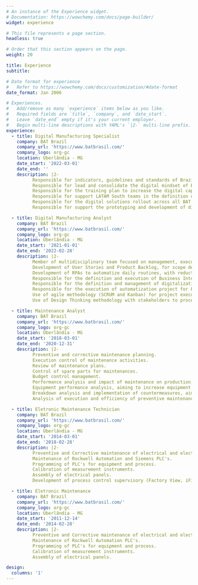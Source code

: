 ```yaml
---
# An instance of the Experience widget.
# Documentation: https://wowchemy.com/docs/page-builder/
widget: experience

# This file represents a page section.
headless: true

# Order that this section appears on the page.
weight: 20

title: Experience
subtitle:

# Date format for experience
#   Refer to https://wowchemy.com/docs/customization/#date-format
date_format: Jan 2006

# Experiences.
#   Add/remove as many `experience` items below as you like.
#   Required fields are `title`, `company`, and `date_start`.
#   Leave `date_end` empty if it's your current employer.
#   Begin multi-line descriptions with YAML's `|2-` multi-line prefix.
experience:
  - title: Digital Manufacturing Specialist
    company: BAT Brazil
    company_url: 'https://www.batbrasil.com/'
    company_logo: org-gc
    location: Uberlândia - MG
    date_start: '2022-03-01'
    date_end: ''
    description: |2-
          Responsible for indicators, guidelines and standards of Brazil factory's Digital Manufacturing area.
          Responsible for lead and consolidate the digital mindset of Brazil factory.
          Responsible for the training plan to increase the digital capabilities of employees.
          Responsible for support LATAM South teams in the definition of a roadmap for their digital transformation.
          Responsible for the digital solutions rollout across all BAT’s sites.
          Responsible for support the prototyping and development of digital solutions.

  - title: Digital Manufacturing Analyst
    company: BAT Brazil
    company_url: 'https://www.batbrasil.com/'
    company_logo: org-gc
    location: Uberlândia - MG
    date_start: '2021-01-01'
    date_end: '2022-02-28'
    description: |2-
          Member of multidisciplinary team focused on management, execution and prospection of innovation projects.
          Development of User Stories and Product Backlog, for scope definition of projects across manufacturing.
          Development of RPAs to automatize daily routines, with reduction of 40 hours per month of activities.
          Responsible for the definition and execution of Business Intelligence project for Human Resources area.
          Responsible for the definition and management of digitalization project for Production Planning area.
          Responsible for the execution of automatization project for Production Performance area.
          Use of agile methodology (SCRUM and Kanban) for project execution, and waterfall for project management.
          Use of Design Thinking methodology with stakeholders to process mapping, problem definition and activities scope.

  - title: Maintenance Analyst
    company: BAT Brazil
    company_url: 'https://www.batbrasil.com/'
    company_logo: org-gc
    location: Uberlândia - MG
    date_start: '2018-03-01'
    date_end: '2020-12-31'
    description: |2-
          Preventive and corrective maintenance planning.
          Execution control of maintenance activities.
          Review of maintenance plans.
          Control of spare parts for maintenances.
          Budget control management.
          Performance analysis and impact of maintenance on production, aiming increase maintenance reliability.
          Equipment performance analysis, aiming to increase equipment productivity and efficiency.
          Breakdown analysis and implementation of countermeasures, aiming to eliminate equipment unavailability.
          Analysis of execution and efficiency of preventive maintenance orders.

  - title: Eletronic Maintenance Technician
    company: BAT Brazil
    company_url: 'https://www.batbrasil.com/'
    company_logo: org-gc
    location: Uberlândia - MG
    date_start: '2014-03-01'
    date_end: '2018-02-28'
    description: |2-
          Preventive and Corrective maintenance of electrical and electronic equipment.
          Maintenance of Rockwell Automation and Siemens PLC's.
          Programming of PLC's for equipment and process.
          Calibration of measurement instruments.
          Assembly of electrical panels.
          Development of process control supervisory (Factory View, iFix).

  - title: Eletronic Maintenance 
    company: BAT Brazil
    company_url: 'https://www.batbrasil.com/'
    company_logo: org-gc
    location: Uberlândia - MG
    date_start: '2011-12-14'
    date_end: '2014-02-28'
    description: |2-
          Preventive and Corrective maintenance of electrical and electronic equipment.
          Maintenance of Rockwell Automation PLC's.
          Programming of PLC's for equipment and process.
          Calibration of measurement instruments.
          Assembly of electrical panels.

design:
  columns: '1'
---
```

